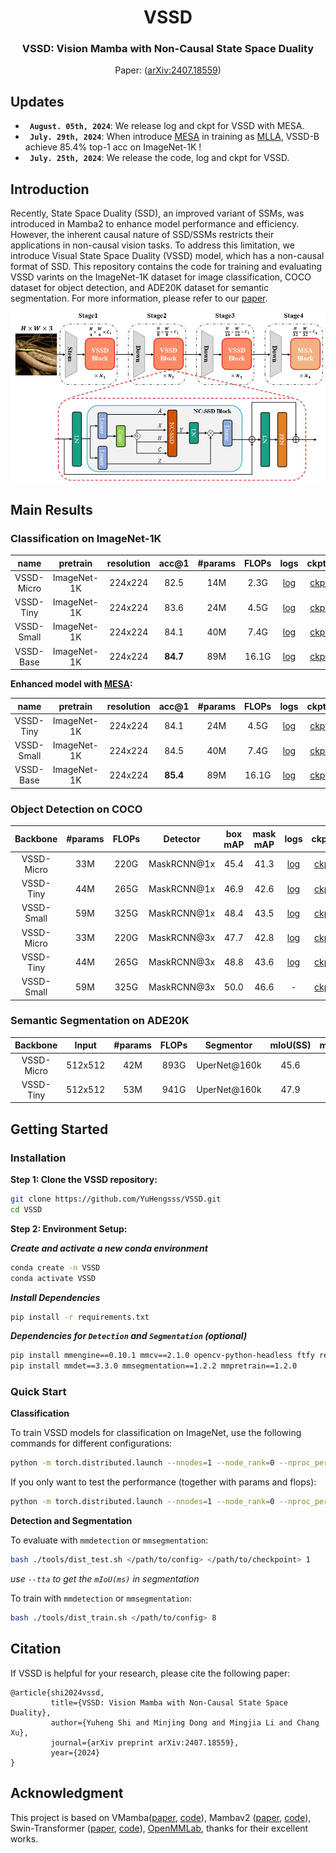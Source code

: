 
<div align="center">
<h1>VSSD </h1>
<h3>VSSD:  Vision Mamba with Non-Causal State Space Duality</h3>

Paper: ([arXiv:2407.18559](https://arxiv.org/abs/2407.18559))
</div>

## Updates
* **` August. 05th, 2024`**: We release log and ckpt for VSSD with MESA.
* **` July. 29th, 2024`**: When introduce [MESA](https://arxiv.org/abs/2205.14083) in training as [MLLA](https://github.com/LeapLabTHU/MLLA), VSSD-B achieve 85.4% top-1 acc on ImageNet-1K !
* **` July. 25th, 2024`**: We release the code, log and ckpt for VSSD.


## Introduction
Recently, State Space Duality (SSD), an improved variant of SSMs, was introduced in Mamba2 to enhance model performance and efficiency. 
However, the inherent causal nature of SSD/SSMs restricts their applications in non-causal vision tasks. 
To address this limitation, we introduce Visual State Space Duality (VSSD) model, which has a non-causal format of SSD.
This repository contains the code for training and evaluating VSSD varints on the ImageNet-1K dataset for image classification, COCO dataset for object detection, and ADE20K dataset for semantic segmentation.
For more information, please refer to our [paper](https://arxiv.org/abs/2407.18559).

<p align="center">
  <img src="./assets/overall_arc.jpg" width="800" />
</p>

## Main Results

### **Classification on ImageNet-1K**

|    name    | pretrain | resolution |  acc@1   | #params | FLOPs |                                               logs                                                | ckpts |
|:----------:| :---: | :---: |:--------:|:-------:|:-----:|:-------------------------------------------------------------------------------------------------------:| :-------------------------------------------------------------------------------------------------------:|
| VSSD-Micro | ImageNet-1K | 224x224 |   82.5   |   14M   | 2.3G  |   [log](https://drive.google.com/drive/folders/1XWqLj4neH-MGktIe35l1orVUrKr6ry5V?usp=drive_link)   |[ckpt](https://huggingface.co/YuhengSSS/VSSD/blob/main/vssd_micro_best.pth)|
| VSSD-Tiny  | ImageNet-1K | 224x224 |   83.6   |   24M   | 4.5G  |                                              [log](https://drive.google.com/drive/folders/1fguht9zoIBmS1WD9prqzYHD0APPG16Ub?usp=drive_link)                                              | [ckpt](https://huggingface.co/YuhengSSS/VSSD/blob/main/vssd_tiny_best_ema.pth)|
| VSSD-Small | ImageNet-1K | 224x224 |   84.1   |   40M   | 7.4G  |                                              [log](https://drive.google.com/drive/folders/1uXSfgD7A4ZVHRqcFFS7OQhbXIzVkoxB9?usp=drive_link)                                              | [ckpt](https://huggingface.co/YuhengSSS/VSSD/blob/main/vssd_small_best_ema.pth)|
| VSSD-Base  | ImageNet-1K | 224x224 | **84.7** |   89M   | 16.1G |                                              [log](https://drive.google.com/drive/folders/18KDn-jIi3NKnZ6e7Gd0-luEbbqQ1Q_6G?usp=drive_link)                                              | [ckpt](https://huggingface.co/YuhengSSS/VSSD/blob/main/vssd_base_best_ema.pth)|

**Enhanced model with [MESA](https://github.com/YuHengsss/VSSD/blob/1a430bda2910affef8fc42ab9d581b742a0810ce/classification/main.py#L314):**

|    name    | pretrain | resolution |  acc@1   | #params | FLOPs |                                             logs                                              | ckpts |
|:----------:| :---: | :---: |:--------:|:-------:|:-----:|:-------------------------------------------------------------------------------------------------------:|:-------------------------------------------------------------------------------------------------------:|
| VSSD-Tiny | ImageNet-1K | 224x224 |   84.1   |   24M   | 4.5G  | [log](https://huggingface.co/YuhengSSS/VSSD/blob/main/vssd_tiny_e300_with_mesa.txt)                                                | [ckpt](https://huggingface.co/YuhengSSS/VSSD/blob/main/vssd_tiny_e300_with_mesa.pth)|
| VSSD-Small | ImageNet-1K | 224x224 |   84.5   |   40M   | 7.4G  |[log](https://huggingface.co/YuhengSSS/VSSD/blob/main/vssd_small_e300_with_mesa.txt)                                                | [ckpt](https://huggingface.co/YuhengSSS/VSSD/blob/main/vssd_small_e300_with_mesa.pth)|
| VSSD-Base  | ImageNet-1K | 224x224 | **85.4** |   89M   | 16.1G |[log](https://huggingface.co/YuhengSSS/VSSD/blob/main/vssd_base_e300_with_mesa.txt) | [ckpt](https://huggingface.co/YuhengSSS/VSSD/blob/main/vssd_base_e300_with_mesa.pth)|

### **Object Detection on COCO**
  
|  Backbone  | #params | FLOPs |  Detector   | box mAP | mask mAP |                                              logs                                              | ckpts |
|:----------:|:-------:|:-----:|:-----------:|:-------:|:--------:|:----------------------------------------------------------------------------------------------:|:-------------------------------------------------------------------------------------------------------:|
| VSSD-Micro |   33M   | 220G  | MaskRCNN@1x |  45.4   |   41.3   | [log](https://drive.google.com/drive/folders/1yc_b0s4eE6iasEWIOSfiErIUew5747lf?usp=drive_link) |[ckpt](https://huggingface.co/YuhengSSS/VSSD/blob/main/mask_rcnn_vssd_fpn_coco_micro.pth)|
| VSSD-Tiny  |   44M   | 265G  | MaskRCNN@1x |  46.9   |   42.6   | [log](https://drive.google.com/drive/folders/1HZpm3s0gZnMb6Vh0WLqDzaFkp9-pSaXv?usp=drive_link) |[ckpt](https://huggingface.co/YuhengSSS/VSSD/blob/main/mask_rcnn_vssd_fpn_coco_tiny.pth)|
| VSSD-Small |   59M   | 325G  | MaskRCNN@1x |  48.4   |   43.5   | [log](https://drive.google.com/drive/folders/1aBSa3hbHs7snNcQG_YY392GF9gINA2Io?usp=drive_link) |[ckpt](https://huggingface.co/YuhengSSS/VSSD/blob/main/mask_rcnn_vssd_fpn_coco_small.pth)|
| VSSD-Micro |   33M   | 220G  | MaskRCNN@3x |  47.7   |   42.8   | [log](https://drive.google.com/drive/folders/1JIPfOIpYcKFbyeItiZBg5W2eXOzXXyXu?usp=drive_link) |[ckpt](https://huggingface.co/YuhengSSS/VSSD/blob/main/mask_rcnn_vssd_fpn_coco_micro_3x.pth)|
| VSSD-Tiny  |   44M   | 265G  | MaskRCNN@3x |  48.8   |   43.6   | [log](https://drive.google.com/drive/folders/1ft17N0xme0gVmne6FISOoRZSuSWF42VF?usp=drive_link) |[ckpt](https://huggingface.co/YuhengSSS/VSSD/blob/main/mask_rcnn_vssd_fpn_coco_tiny_3x.pth)|
| VSSD-Small |   59M   | 325G  | MaskRCNN@3x |  50.0   |   46.6   |                                               -                                                |[ckpt](https://huggingface.co/YuhengSSS/VSSD/blob/main/mask_rcnn_vssd_fpn_coco_small.pth)|


### **Semantic Segmentation on ADE20K**

|   Backbone    | Input| #params | FLOPs | Segmentor | mIoU(SS) | mIoU(MS) |                                                                                          logs                                                                                          | ckpts |
|:-------------:| :---: |:-------:|:-----:| :---: |:--------:|:--------:|:--------------------------------------------------------------------------------------------------------------------------------------------------------------------------------------------:|:-------------------------------------------------------------------------------------------------------:|
|VSSD-Micro | 512x512 |   42M   | 893G  | UperNet@160k |   45.6   |   46.0   |                                             [log](https://drive.google.com/drive/folders/1hJvpasGSFriz2IAci4nPLs9Su-sp8p3-?usp=drive_link)                                              | [ckpt](https://huggingface.co/YuhengSSS/VSSD/blob/main/upernet_vssd_final_4xb4-160k_ade20k-512x512_micro.pth)|
|  VSSD-Tiny   | 512x512 |   53M   | 941G  | UperNet@160k |   47.9   |   48.7   |                                             [log](https://drive.google.com/drive/folders/1Jj8J0qAmuvKua4memX-eF-Ajd_ORJaUs?usp=drive_link)                                              | [ckpt](https://huggingface.co/YuhengSSS/VSSD/blob/main/upernet_vssd_4xb4-160k_ade20k-512x512_tiny.pth)|


## Getting Started

### Installation

**Step 1: Clone the VSSD repository:**

```bash
git clone https://github.com/YuHengsss/VSSD.git
cd VSSD
```

**Step 2: Environment Setup:**

***Create and activate a new conda environment***

```bash
conda create -n VSSD
conda activate VSSD
```

***Install Dependencies***


```bash
pip install -r requirements.txt
```
[//]: # (cd kernels/selective_scan && pip install .)

[//]: # (```)

[//]: # (<!-- cd kernels/cross_scan && pip install . -->)


***Dependencies for `Detection` and `Segmentation` (optional)***

```bash
pip install mmengine==0.10.1 mmcv==2.1.0 opencv-python-headless ftfy regex
pip install mmdet==3.3.0 mmsegmentation==1.2.2 mmpretrain==1.2.0
```

<!-- conda create -n cu12 python=3.10 -y && conda activate cu12
pip install torch torchvision torchaudio --index-url https://download.pytorch.org/whl/cu121
# install cuda121 for windows
# install https://visualstudio.microsoft.com/visual-cpp-build-tools/
pip install timm==0.4.12 fvcore packaging -->


### Quick Start

**Classification**

To train VSSD models for classification on ImageNet, use the following commands for different configurations:

```bash
python -m torch.distributed.launch --nnodes=1 --node_rank=0 --nproc_per_node=8 --master_addr="127.0.0.1" --master_port=29501 main.py --cfg </path/to/config> --batch-size 128 --data-path </path/of/dataset> --output /tmp
```

If you only want to test the performance (together with params and flops):

```bash
python -m torch.distributed.launch --nnodes=1 --node_rank=0 --nproc_per_node=1 --master_addr="127.0.0.1" --master_port=29501 main.py --cfg </path/to/config> --batch-size 128 --data-path </path/of/dataset> --output /tmp --resume </path/of/checkpoint> --eval
```

**Detection and Segmentation**

To evaluate with `mmdetection` or `mmsegmentation`:
```bash
bash ./tools/dist_test.sh </path/to/config> </path/to/checkpoint> 1
```
*use `--tta` to get the `mIoU(ms)` in segmentation*

To train with `mmdetection` or `mmsegmentation`:
```bash
bash ./tools/dist_train.sh </path/to/config> 8
```


## Citation

If VSSD is helpful for your research, please cite the following paper:

```
@article{shi2024vssd,
         title={VSSD: Vision Mamba with Non-Causal State Space Duality}, 
         author={Yuheng Shi and Minjing Dong and Mingjia Li and Chang Xu},
         journal={arXiv preprint arXiv:2407.18559},
         year={2024}
}
```

## Acknowledgment

This project is based on VMamba([paper](https://arxiv.org/abs/2401.10166), [code](https://github.com/MzeroMiko/VMamba)), Mambav2 ([paper](https://arxiv.org/abs/2405.21060), [code](https://github.com/state-spaces/mamba)), Swin-Transformer ([paper](https://arxiv.org/pdf/2103.14030.pdf), [code](https://github.com/microsoft/Swin-Transformer)), [OpenMMLab](https://github.com/open-mmlab),
 thanks for their excellent works.
